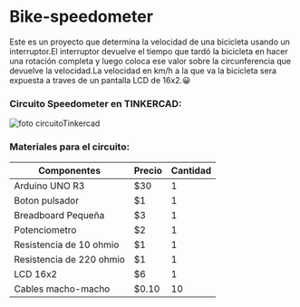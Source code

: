# Bike-speedometer
Este es un proyecto que determina la velocidad de una bicicleta usando un interruptor.El interruptor devuelve el tiempo que tardó la bicicleta en hacer una rotación completa y luego coloca ese valor sobre la circunferencia que devuelve la velocidad.La velocidad en km/h a la que va la bicicleta sera expuesta a traves de un pantalla LCD de 16x2.:grinning: 

 ### Circuito Speedometer en TINKERCAD:
 
 
 
 
 
 
 
 ![foto circuitoTinkercad](Pictures/CircuitoSpeedometer.png)
 
 ### Materiales para el circuito:
  Componentes | Precio | Cantidad |
| ------------- | ------------- | ------------- |
| Arduino UNO R3  | $30 | 1 |
| Boton pulsador  | $1  | 1 |
| Breadboard Pequeña  | $3 | 1 |
| Potenciometro  | $2  | 1 |
| Resistencia de 10 ohmio | $1 | 1 |
| Resistencia de 220 ohmio | $1  | 1 |
| LCD 16x2 | $6 | 1 |
| Cables macho-macho | $0.10 | 10 |
